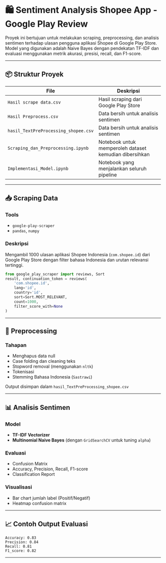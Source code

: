 
# 🛍️ Sentiment Analysis Shopee App - Google Play Review

Proyek ini bertujuan untuk melakukan scraping, preprocessing, dan analisis sentimen terhadap ulasan pengguna aplikasi Shopee di Google Play Store. Model yang digunakan adalah Naive Bayes dengan pendekatan TF-IDF dan evaluasi menggunakan metrik akurasi, presisi, recall, dan F1-score.

---

## 📦 Struktur Proyek

| File                          | Deskripsi |
|-------------------------------|----------|
| `Hasil scrape data.csv`          | Hasil scraping dari Google Play Store |
| `Hasil Preprocess.csv`     | Data bersih untuk analisis sentimen |
| `hasil_TextPreProcessing_shopee.csv` | Data bersih untuk analisis sentimen |
| `Scraping_dan_Preprocessing.ipynb` | Notebook untuk memperoleh dataset kemudian dibersihkan |
| `Implementasi_Model.ipynb` | Notebook yang menjalankan seluruh pipeline |

---

## 📥 Scraping Data

### Tools
- `google-play-scraper`
- `pandas`, `numpy`

### Deskripsi
Mengambil 1000 ulasan aplikasi Shopee Indonesia (`com.shopee.id`) dari Google Play Store dengan filter bahasa Indonesia dan urutan relevansi tertinggi.

```python
from google_play_scraper import reviews, Sort
result, continuation_token = reviews(
    'com.shopee.id',
    lang='id',
    country='id',
    sort=Sort.MOST_RELEVANT,
    count=1000,
    filter_score_with=None
)
```

---

## 🧼 Preprocessing

### Tahapan
- Menghapus data null
- Case folding dan cleaning teks
- Stopword removal (menggunakan `nltk`)
- Tokenisasi
- Stemming Bahasa Indonesia (`Sastrawi`)

Output disimpan dalam `hasil_TextPreProcessing_shopee.csv`

---

## 📊 Analisis Sentimen

### Model
- **TF-IDF Vectorizer**
- **Multinomial Naive Bayes** (dengan `GridSearchCV` untuk tuning `alpha`)

### Evaluasi
- Confusion Matrix
- Accuracy, Precision, Recall, F1-score
- Classification Report

### Visualisasi
- Bar chart jumlah label (Positif/Negatif)
- Heatmap confusion matrix

---

## 📈 Contoh Output Evaluasi

```text
Accuracy: 0.83
Precision: 0.84
Recall: 0.81
F1_score: 0.82
```

---
